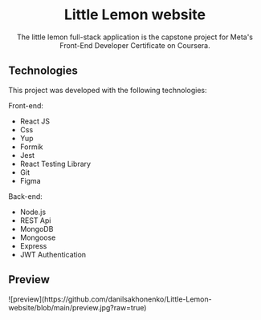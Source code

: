 <h1 align="center"> Little Lemon website </h1>

<p align="center">
The little lemon full-stack application is the capstone project for Meta's Front-End Developer Certificate on Coursera. <br/>
</p>

<h2>Technologies</h2>

This project was developed with the following technologies:

Front-end:
- React JS
- Css
- Yup
- Formik
- Jest
- React Testing Library
- Git
- Figma

Back-end:
- Node.js
- REST Api
- MongoDB
- Mongoose
- Express
- JWT Authentication

<h2>Preview</h2>
![preview](https://github.com/danilsakhonenko/Little-Lemon-website/blob/main/preview.jpg?raw=true)
